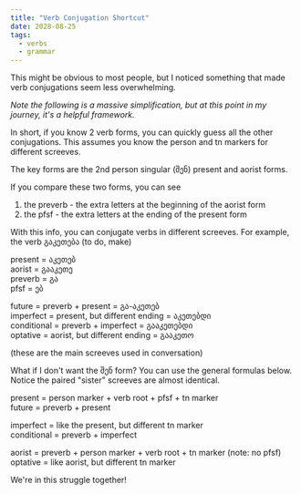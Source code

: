 ```yaml
---
title: "Verb Conjugation Shortcut"
date: 2028-08-25
tags:
  - verbs
  - grammar
---
```


This might be obvious to most people, but I noticed something that made verb conjugations seem less overwhelming.

*Note the following is a massive simplification, but at this point in my journey, it's a helpful framework.*

In short, if you know 2 verb forms, you can quickly guess all the other conjugations. This assumes you know the person and tn markers for different screeves.

The key forms are the 2nd person singular (შენ) present and aorist forms.

If you compare these two forms, you can see
1. the preverb - the extra letters at the beginning of the aorist form
2. the pfsf - the extra letters at the ending of the present form

With this info, you can conjugate verbs in different screeves. For example, the verb გაკეთება (to do, make)

present = აკეთებ\
aorist = გააკეთე\
preverb = გა\
pfsf = ებ

future = preverb + present = გა-აკეთებ\
imperfect = present, but different ending = აკეთებდი\
conditional = preverb + imperfect = გააკეთებდი\
optative = aorist, but different ending = გააკეთო

(these are the main screeves used in conversation)

What if I don't want the შენ form? You can use the general formulas below. Notice the paired "sister" screeves are almost identical.

present = person marker + verb root + pfsf + tn marker\
future = preverb + present

imperfect = like the present, but different tn marker\
conditional = preverb + imperfect

aorist = preverb + person marker + verb root + tn marker (note: no pfsf)\
optative = like aorist, but different tn marker

We're in this struggle together!
